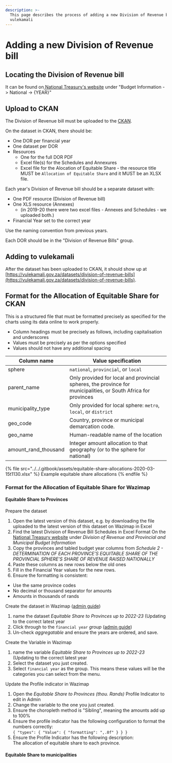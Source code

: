 ```yaml
---
description: >-
  This page describes the process of adding a new Division of Revenue bill to
  vulekamali
---
```


# Adding a new Division of Revenue bill

## Locating the Division of Revenue bill

It can be found on[ National Treasury's website](http://www.treasury.gov.za) under "Budget Information -> National -> {YEAR}"

## Upload to CKAN

The Division of Revenue bill must be uploaded to the [CKAN](https://data.vulekamali.gov.za/).

On the dataset in CKAN, there should be:

* One DOR per financial year
* One dataset per DOR
* Resources
  * One for the full DOR PDF
  * Excel file(s) for the Schedules and Annexures
  * Excel file for the Alocation of Equitable Share - the resource title MUST be `Allocation of Equitable Share` and it MUST be an XLSX file.

Each year's Division of Revenue bill should be a separate dataset with:

* One PDF resource (Division of Revenue bill)
* One XLS resource (Annexes)
  * (in 2019-20 there were two excel files - Annexes and Schedules - we uploaded both.)
* Financial Year set to the correct year

Use the naming convention from previous years.

Each DOR should be in the "Division of Revenue Bills" group.

## Adding to vulekamali

After the dataset has been uploaded to CKAN, it should show up at [https://vulekamali.gov.za/datasets/division-of-revenue-bills](https://vulekamali.gov.za/datasets/division-of-revenue-bills).

## Format for the Allocation of Equitable Share for CKAN

This is a structured file that must be formatted precisely as specified for the charts using its data online to work properly.

* Column headings must be precisely as follows, including capitalisation and underscores
* Values must be precisely as per the options specified
* Values should not have any additional spacing

| Column name            | Value specification                                                                                            |
| ---------------------- | -------------------------------------------------------------------------------------------------------------- |
| sphere                 | `national`, `provincial`, or `local`                                                                           |
| parent\_name           | Only provided for local and provincial spheres, the province for municipalities, or South Africa for provinces |
| municipality\_type     | Only provided for local sphere: `metro`, `local`, or `district`                                                |
| geo\_code              | Country, province or municipal demarcation code.                                                               |
| geo\_name              | Human-readable name of the location                                                                            |
| amount\_rand\_thousand | Integer amount allocation to that geography (or to the sphere for national)                                    |

{% file src="../../.gitbook/assets/equitable-share-allocations-2020-03-15t1130.xlsx" %}
Example equitable share allocations
{% endfile %}

### Format for the Allocation of Equitable Share for Wazimap

#### Equitable Share to Provinces

Prepare the dataset

1. Open the latest version of this dataset, e.g. by downloading the file uploaded to the latest version of this dataset on Wazimap in Excel
2. Find the latest Division of Revenue Bill Schedules in Excel Format On the [National Treasury website](https://www.treasury.gov.za/documents/national%20budget/default.aspx) under _Division of Revenue and Provincial and Municipal Budget Information_
3. Copy the provinces and tabled budget year columns from _Schedule 2 - DETERMINATION OF EACH PROVINCE'S EQUITABLE SHARE OF THE PROVINCIAL SPHERE'S SHARE OF REVENUE RAISED NATIONALLY_
4. Paste these columns as new rows below the old ones
5. Fill in the Financial Year values for the new rows.
6. Ensure the formatting is consistent:

* Use the same province codes
* No decimal or thousand separator for amounts
* Amounts in thousands of rands

Create the dataset in Wazimap ([admin guide](https://openup.gitbook.io/wazimap-ng/profile-admin/creating-datasets))

1. name the dataset _Equitable Share to Provinces up to 2022-23_ (Updating to the correct latest year
2. Click through to the `financial year` _group_ ([admin guide](https://openup.gitbook.io/wazimap-ng/profile-admin/subindicator-groups))
3. Un-check _aggregatable_ and ensure the years are ordered, and save.

Create the Variable in Wazimap

1. name the variable _Equitable Share to Provinces up to 2022-23_ (Updating to the correct latest year
2. Select the dataset you just created.
3. Select `financial year` as the group. This means these values will be the categories you can select from the menu.

Update the Profile indicator in Wazimap

1. Open the _Equitable Share to Provinces (thou. Rands)_ Profile Indicator to edit in Admin
2. Change the variable to the one you just created.
3. Ensure the choropleth method is "Sibling", meaning the amounts add up to 100%
4. Ensure the profile indicator has the following configuration to format the numbers correctly:\
   `{ "types": { "Value": { "formatting": ",.0f" } } }`
5. Ensure the Profile Indicator has the following description:\
   The allocation of equitable share to each province.

#### Equitable Share to municipalities



